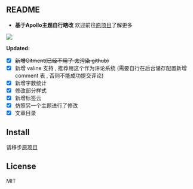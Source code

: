 ## README
- **基于Apollo主题自行瞎改**  欢迎前往[原项目](https://github.com/pinggod/hexo-theme-apollo)了解更多

![](https://s1.ax1x.com/2018/04/01/9zNBQK.png)

**Updated:**
- [x] ~~新增Gitment(已经不用了 太污染 github)~~
- [x] 新增 valine 支持 , 推荐用这个作为评论系统 (需要自行在后台储存配置新增 comment 表 , 否则不能成功提交评论)
- [x] 新增字数统计
- [x] 修改部分样式
- [x] 新增标签云
- [x] 仿照另一个主题进行了修改
- [x] 文章目录

## Install
请移步[原项目](https://github.com/pinggod/hexo-theme-apollo)

## License

MIT
